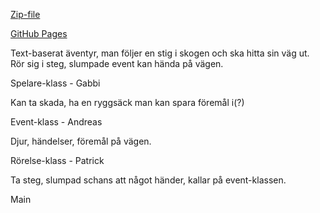 [Zip-file](https://github.com/Pa7rck/Projektarbete-uv-grupp2/archive/refs/heads/main.zip)

[GitHub Pages](<a href="https://github.com/Pa7rck/Projektarbete-uv-grupp2.git" target="_blank" />)


Text-baserat äventyr, man följer en stig i skogen och ska hitta sin väg ut. Rör sig i steg, slumpade event kan hända på vägen.






Spelare-klass - Gabbi

Kan ta skada, ha en ryggsäck man kan spara föremål i(?)




Event-klass - Andreas

Djur, händelser, föremål på vägen.




Rörelse-klass - Patrick

Ta steg, slumpad schans att något händer, kallar på event-klassen.


Main
